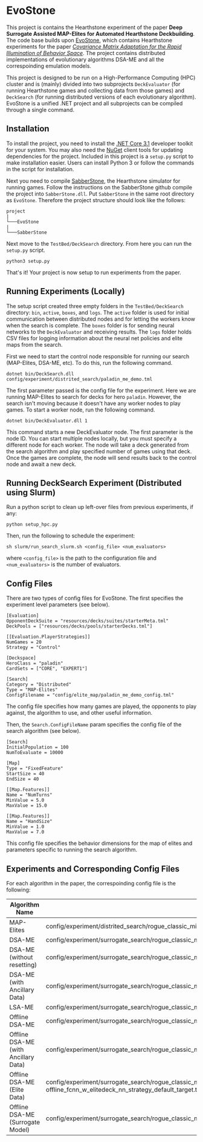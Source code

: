 # EvoStone

This project is contains the Hearthstone experiment of the paper **Deep Surrogate Assisted MAP-Elites for Automated Hearthstone Deckbuilding**. The code base builds upon [EvoStone](https://github.com/tehqin/EvoStone), which contains Hearthstone experiments for the paper *[Covariance Matrix Adaptation for the Rapid Illumination of Behavior Space](https://arxiv.org/abs/1912.02400)*. The project contains distributed implementations of evolutionary algorithms DSA-ME and all the correspoinding emulation models.

This project is designed to be run on a High-Performance Computing (HPC) cluster and is (mainly) divided into two subprojects `DeckEvaluator` (for running Hearthstone games and collecting data from those games) and `DeckSearch` (for running distributed versions of each evolutionary algorithm). EvoStone is a unified .NET project and all subprojects can be compiled through a single command.

## Installation
To install the project, you need to install the [.NET Core 3.1](https://dotnet.microsoft.com/download) developer toolkit for your system. You may also need the [NuGet](https://docs.microsoft.com/en-us/nuget/install-nuget-client-tools) client tools for updating dependencies for the project. Included in this project is a `setup.py` script to make installation easier. Users can install Python 3 or follow the commands in the script for installation.

Next you need to compile [SabberStone](https://github.com/HearthSim/SabberStone), the Hearthstone simulator for running games. Follow the instructions on the SabberStone github compile the project into `SabberStone.dll`. Put `SabberStone` in the same root directory as `EvoStone`. Therefore the project structure should look like the follows:
```
project
|
└───EvoStone
|
└───SabberStone
```

Next move to the `TestBed/DeckSearch` directory. From here you can run the `setup.py` script.

```
python3 setup.py
```
That's it! Your project is now setup to run experiments from the paper.

## Running Experiments (Locally)

The setup script created three empty folders in the `TestBed/DeckSearch` directory: `bin`, `active`, `boxes`, and `logs`. The `active` folder is used for initial communication between distributed nodes and for letting the workers know when the search is complete. The `boxes` folder is for sending neural networks to the `DeckEvaluator` and receiving results. The `logs` folder holds CSV files for logging information about the neural net policies and elite maps from the search.

First we need to start the control node responsible for running our search (MAP-Elites, DSA-ME, etc). To do this, run the following command.

```
dotnet bin/DeckSearch.dll config/experiment/distrited_search/paladin_me_demo.tml
```

The first parameter passed is the config file for the experiment. Here we are running MAP-Elites to search for decks for hero `paladin`. However, the search isn't moving because it doesn't have any worker nodes to play games. To start a worker node, run the following command.

```
dotnet bin/DeckEvaluator.dll 1
```

This command starts a new DeckEvaluator node. The first parameter is the node ID. You can start multiple nodes locally, but you must specify a different node for each worker. The node will take a deck generated from the search algorithm and play specified number of games using that deck. Once the games are complete, the node will send results back to the control node and await a new deck.


## Running DeckSearch Experiment (Distributed using Slurm)

Run a python script to clean up left-over files from previous experiments, if any:
```
python setup_hpc.py
```

Then, run the following to schedule the experiment:
```
sh slurm/run_search_slurm.sh <config_file> <num_evaluators>
```
where `<config_file>` is the path to the configuration file and `<num_evaluators>` is the number of evaluators.


## Config Files

There are two types of config files for EvoStone. The first specifies the experiment level parameters (see below).

```
[Evaluation]
OpponentDeckSuite = "resources/decks/suites/starterMeta.tml"
DeckPools = ["resources/decks/pools/starterDecks.tml"]

[[Evaluation.PlayerStrategies]]
NumGames = 20
Strategy = "Control"

[Deckspace]
HeroClass = "paladin"
CardSets = ["CORE", "EXPERT1"]

[Search]
Category = "Distributed"
Type = "MAP-Elites"
ConfigFilename = "config/elite_map/paladin_me_demo_config.tml"
```

The config file specifies how many games are played, the opponents to play against, the algorithm to use, and other useful information.

Then, the `Search.ConfigFileName` param specifies the config file of the search algorithm (see below).

```
[Search]
InitialPopulation = 100
NumToEvaluate = 10000

[Map]
Type = "FixedFeature"
StartSize = 40
EndSize = 40

[[Map.Features]]
Name = "NumTurns"
MinValue = 5.0
MaxValue = 15.0

[[Map.Features]]
Name = "HandSize"
MinValue = 1.0
MaxValue = 7.0
```

This config file specifies the behavior dimensions for the map of elites and parameters specific to running the search algorithm.


## Experiments and Corresponding Config Files

For each algorithm in the paper, the correspoinding config file is the following:

| Algorithm Name | Config file |
| ------------------------------------ | ------------------------------------------------------------------------------------------------------------------------------------- |
| MAP-Elites                           | config/experiment/distrited_search/rogue_classic_miracle_me_w_elitedeck_nn_strategy.tml                                               |
| DSA-ME                               | config/experiment/surrogate_search/rogue_classic_miracle_surr_me_fcnn_w_elitedeck_nn_strategy_w_out_dist_test.tml                     |
| DSA-ME (without resetting)           | config/experiment/surrogate_search/rogue_classic_miracle_surr_me_fcnn_w_elitedeck_nn_strategy_w_out_dist_test_keep_surr_archive.tml   |
| DSA-ME (with Ancillary Data)         | config/experiment/surrogate_search/rogue_classic_miracle_surr_me_fcnn_w_elitedeck_nn_strategy.tml                                     |
| LSA-ME                               | config/experiment/surrogate_search/rogue_classic_miracle_surr_me_linear_w_elitedeck_nn_strategy.tml                                   |
| Offline DSA-ME                       | config/experiment/surrogate_search/rogue_classic_miracle_surr_me_fixed_fcnn_w_elitedeck_nn_strategy_default_target.tml                |
| Offline DSA-ME (with Ancillary Data) | config/experiment/surrogate_search/rogue_classic_miracle_surr_me_fixed_fcnn_w_elitedeck_nn_strategy.tml                               |
| Offline DSA-ME (Elite Data)          | config/experiment/surrogate_search/rogue_classic_miracle_surr_me_fixed_dsa-me-offline_fcnn_w_elitedeck_nn_strategy_default_target.tml |
| Offline DSA-ME (Surrogate Model)     | config/experiment/surrogate_search/rogue_classic_miracle_surr_me_fixed_dsa-me_fcnn_w_elitedeck_nn_strategy_default_target.tml         |